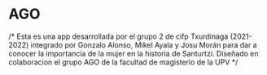 # AGO
/* 
Esta es una app desarrollada por el grupo 2 de cifp Txurdinaga (2021-2022) integrado por Gonzalo Alonso, Mikel Ayala y Josu Morán
para dar a conocer la importancia de la mujer en la historia de Santurtzi.
Diseñado en colaboracion el grupo AGO de la facultad de magisterio de la UPV
*/